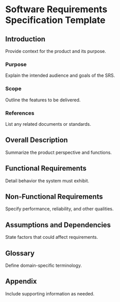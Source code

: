 # Software Requirements Specification Template

## Introduction
Provide context for the product and its purpose.

### Purpose
Explain the intended audience and goals of the SRS.

### Scope
Outline the features to be delivered.

### References
List any related documents or standards.

## Overall Description
Summarize the product perspective and functions.

## Functional Requirements
Detail behavior the system must exhibit.

## Non-Functional Requirements
Specify performance, reliability, and other qualities.

## Assumptions and Dependencies
State factors that could affect requirements.

## Glossary
Define domain-specific terminology.

## Appendix
Include supporting information as needed.
